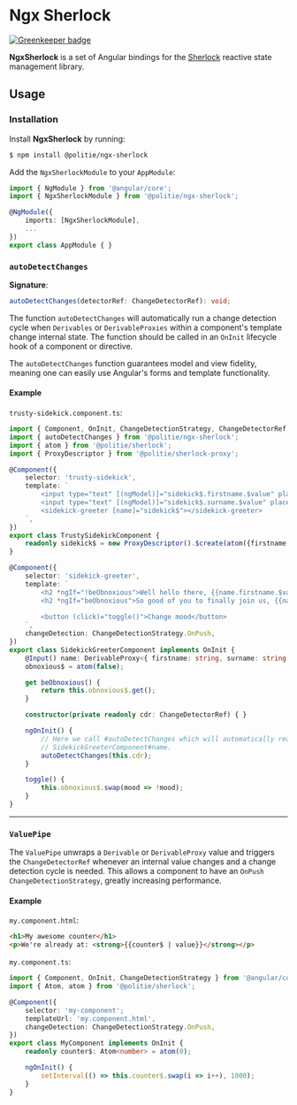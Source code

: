 # Ngx Sherlock

[![Greenkeeper badge](https://badges.greenkeeper.io/politie/ngx-sherlock.svg)](https://greenkeeper.io/)

**NgxSherlock** is a set of Angular bindings for the [Sherlock](https://github.com/politie/sherlock)
 reactive state management library.

## Usage

### Installation

Install **NgxSherlock** by running:

```bash
$ npm install @politie/ngx-sherlock
```

Add the `NgxSherlockModule` to your `AppModule`:

```typescript
import { NgModule } from '@angular/core';
import { NgxSherlockModule } from '@politie/ngx-sherlock';

@NgModule({
    imports: [NgxSherlockModule],
    ...
})
export class AppModule { }
```

### `autoDetectChanges`

**Signature**:
```typescript
autoDetectChanges(detectorRef: ChangeDetectorRef): void;
```

The function `autoDetectChanges` will automatically run a change detection cycle when `Derivables` or `DerivableProxies` within a component's template change internal state. The function should be called in an `OnInit` lifecycle hook of a component or directive.

The `autoDetectChanges` function guarantees model and view fidelity, meaning one can easily use Angular's forms and template functionality.

#### Example

`trusty-sidekick.component.ts`:
```typescript
import { Component, OnInit, ChangeDetectionStrategy, ChangeDetectorRef, Input } from '@angular/core';
import { autoDetectChanges } from '@politie/ngx-sherlock';
import { atom } from '@politie/sherlock';
import { ProxyDescriptor } from '@politie/sherlock-proxy';

@Component({
    selector: 'trusty-sidekick',
    template: `
        <input type="text" [(ngModel)]="sidekick$.firstname.$value" placeholder="First name">
        <input type="text" [(ngModel)]="sidekick$.surname.$value" placeholder="Surname">
        <sidekick-greeter [name]="sidekick$"></sidekick-greeter>
    `,
})
export class TrustySidekickComponent {
    readonly sidekick$ = new ProxyDescriptor().$create(atom({firstname: 'John', surname: 'Watson'}));
}

@Component({
    selector: 'sidekick-greeter',
    template: `
        <h2 *ngIf="!beObnoxious">Well hello there, {{name.firstname.$value}} {{name.surname.$value}}!</h2>
        <h2 *ngIf="beObnoxious">So good of you to finally join us, {{name.surname.$value}}...</h2>
        
        <button (click)="toggle()">Change mood</button>     
    `,
    changeDetection: ChangeDetectionStrategy.OnPush,
})
export class SidekickGreeterComponent implements OnInit {
    @Input() name: DerivableProxy<{ firstname: string, surname: string }>;
    obnoxious$ = atom(false);

    get beObnoxious() {
        return this.obnoxious$.get();
    }

    constructor(private readonly cdr: ChangeDetectorRef) { }

    ngOnInit() {
        // Here we call #autoDetectChanges which will automatically react on changes in the state of
        // SidekickGreeterComponent#name.
        autoDetectChanges(this.cdr);
    }

    toggle() {
        this.obnoxious$.swap(mood => !mood);
    }
}
```

---

### `ValuePipe`

The `ValuePipe` unwraps a `Derivable` or `DerivableProxy` value and triggers the `ChangeDetectorRef` whenever an internal value changes
and a change detection cycle is needed. This allows a component to have an `OnPush` `ChangeDetectionStrategy`, greatly increasing
performance.

#### Example

`my.component.html`:
```html
<h1>My awesome counter</h1>
<p>We're already at: <strong>{{counter$ | value}}</strong></p>
```

`my.component.ts`:
```typescript
import { Component, OnInit, ChangeDetectionStrategy } from '@angular/core';
import { Atom, atom } from '@politie/sherlock';

@Component({
    selector: 'my-component';
    templateUrl: 'my.component.html',
    changeDetection: ChangeDetectionStrategy.OnPush,
})
export class MyComponent implements OnInit {
    readonly counter$: Atom<number> = atom(0);

    ngOnInit() {
        setInterval(() => this.counter$.swap(i => i++), 1000);
    }
}
```
